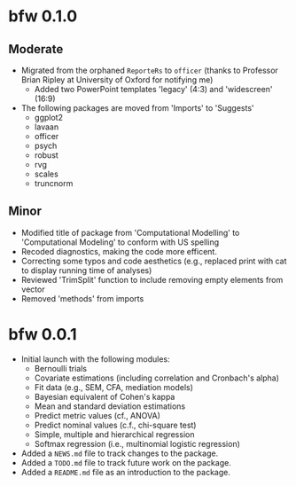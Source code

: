 # bfw 0.1.0

## Moderate

* Migrated from the orphaned `ReporteRs` to `officer` (thanks to Professor Brian Ripley at University of Oxford for notifying me)
    + Added two PowerPoint templates 'legacy' (4:3) and 'widescreen' (16:9)
* The following packages are moved from 'Imports' to 'Suggests'
    + ggplot2
    + lavaan
    + officer
    + psych
    + robust
    + rvg
    + scales
    + truncnorm
    
## Minor

* Modified title of package from 'Computational Modelling' to 'Computational Modeling' to conform with US spelling
* Recoded diagnostics, making the code more efficent.
* Correcting some typos and code aesthetics (e.g., replaced print with cat to display running time of analyses)
* Reviewed 'TrimSplit' function to include removing empty elements from vector
* Removed 'methods' from imports

# bfw 0.0.1

* Initial launch with the following modules:
    + Bernoulli trials
    + Covariate estimations (including correlation and Cronbach's alpha)
    + Fit data (e.g., SEM, CFA, mediation models)
    + Bayesian equivalent of Cohen's kappa
    + Mean and standard deviation estimations
    + Predict metric values (cf., ANOVA)
    + Predict nominal values (c.f., chi-square test)
    + Simple, multiple and hierarchical regression
    + Softmax regression (i.e., multinomial logistic regression)
* Added a `NEWS.md` file to track changes to the package.
* Added a `TODO.md` file to track future work on the package.
* Added a `README.md` file as an introduction to the package.